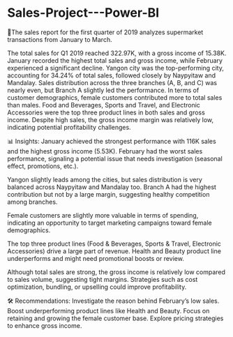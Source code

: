 # Sales-Project---Power-BI

📄The sales report for the first quarter of 2019 analyzes supermarket transactions from January to March.

The total sales for Q1 2019 reached 322.97K, with a gross income of 15.38K.
January recorded the highest total sales and gross income, while February experienced a significant decline.
Yangon city was the top-performing city, accounting for 34.24% of total sales, followed closely by Naypyitaw and Mandalay.
Sales distribution across the three branches (A, B, and C) was nearly even, but Branch A slightly led the performance.
In terms of customer demographics, female customers contributed more to total sales than males.
Food and Beverages, Sports and Travel, and Electronic Accessories were the top three product lines in both sales and gross income.
Despite high sales, the gross income margin was relatively low, indicating potential profitability challenges.

📊 Insights:
January achieved the strongest performance with 116K sales and the highest gross income (5.53K).
February had the worst sales performance, signaling a potential issue that needs investigation (seasonal effect, promotions, etc.).

Yangon slightly leads among the cities, but sales distribution is very balanced across Naypyitaw and Mandalay too.
Branch A had the highest contribution but not by a large margin, suggesting healthy competition among branches.

Female customers are slightly more valuable in terms of spending, indicating an opportunity to target marketing campaigns toward female demographics.

The top three product lines (Food & Beverages, Sports & Travel, Electronic Accessories) drive a large part of revenue.
Health and Beauty product line underperforms and might need promotional boosts or review.

Although total sales are strong, the gross income is relatively low compared to sales volume, suggesting tight margins.
Strategies such as cost optimization, bundling, or upselling could improve profitability.

🛠️ Recommendations:
Investigate the reason behind February’s low sales.
Boost underperforming product lines like Health and Beauty.
Focus on retaining and growing the female customer base.
Explore pricing strategies to enhance gross income.
